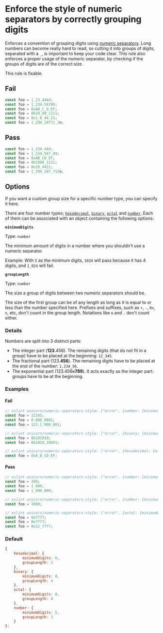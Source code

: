 # Enforce the style of numeric separators by correctly grouping digits

Enforces a convention of grouping digits using [numeric separators](https://developer.mozilla.org/en-US/docs/Web/JavaScript/Reference/Lexical_grammar#Numeric_separators).
Long numbers can become really hard to read, so cutting it into groups of digits, separated with a `_`, is important to keep your code clear. This rule also enforces a proper usage of the numeric separator, by checking if the groups of digits are of the correct size.

This rule is fixable.

## Fail

```js
const foo = 1_23_4444;
const foo = 1_234.56789;
const foo = 0xAB_C_D_EF;
const foo = 0b10_00_1111;
const foo = 0o1_0_44_21;
const foo = 1_294_28771_2n;
```

## Pass

```js
const foo = 1_234_444;
const foo = 1_234.567_89;
const foo = 0xAB_CD_EF;
const foo = 0b1000_1111;
const foo = 0o10_4421;
const foo = 1_294_287_712n;
```

## Options

If you want a custom group size for a specific number type, you can specify it here.

There are four number types; [`hexadecimal`](https://developer.mozilla.org/en-US/docs/Web/JavaScript/Reference/Lexical_grammar#Hexadecimal), [`binary`](https://developer.mozilla.org/en-US/docs/Web/JavaScript/Reference/Lexical_grammar#Binary), [`octal`](https://developer.mozilla.org/en-US/docs/Web/JavaScript/Reference/Lexical_grammar#Octal) and [`number`](https://developer.mozilla.org/en-US/docs/Web/JavaScript/Data_structures#Number_type). Each of them can be associated with an object containing the following options:

**`minimumDigits`**

Type: `number`

The minimum amount of digits in a number where you shouldn't use a numeric separator.

Example: With `5` as the minimum digits, `1024` will pass because it has 4 digits, and `1_024` will fail.

**`groupLength`**

Type: `number`

The size a group of digits between two numeric separators should be.

The size of the first group can be of any length as long as it is equal to or less than the number specified here. Prefixes and suffixes, such as `+`, `-`, `0x`, `n`, etc, don't count in the group length. Notations like `e` and `.` don't count either.

### Details

Numbers are split into 3 distinct parts:
- The integer part (**123**.456). The remaining digits (that do not fit in a group) have to be placed at the beginning: `12_345`.
- The fractional part (123.**456**). The remaining digits have to be placed at the end of the number: `1.234_56`.
- The exponential part (123.456e**789**). It acts exactly as the integer part: groups have to be at the beginning.

### Examples

#### Fail

```js
// eslint unicorn/numeric-separators-style: ["error", {number: {minimumDigits: 0, groupLength: 3}}]
const foo = 12345;
const foo = 0.000_0001;
const foo = 123.1_000_001;

// eslint unicorn/numeric-separators-style: ["error", {binary: {minimumDigits: 0, groupLength: 4}}]
const foo = 0b101010;
const foo = 0b1010_10001;

// eslint unicorn/numeric-separators-style: ["error", {hexadecimal: {minimumDigits: 0, groupLength: 2}}]
const foo = 0xA_B_CD_EF;
```

#### Pass

```js
// eslint unicorn/numeric-separators-style: ["error", {number: {minimumDigits: 0, groupLength: 3}}]
const foo = 100;
const foo = 1_000;
const foo = 1_000_000;

// eslint unicorn/numeric-separators-style: ["error", {number: {minimumDigits: 5, groupLength: 3}}]
const foo = 1000;

// eslint unicorn/numeric-separators-style: ["error", {octal: {minimumDigits: 0, groupLength: 4}}]
const foo = 0o7777;
const foo = 0o7777;
const foo = 0o12_7777;
```

### Default

```js
{
	hexadecimal: {
		minimumDigits: 0,
		groupLength: 2
	},
	binary: {
		minimumDigits: 0,
		groupLength: 4
	},
	octal: {
		minimumDigits: 0,
		groupLength: 4
	},
	number: {
		minimumDigits: 5,
		groupLength: 3
	}
};
```
